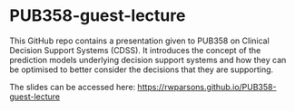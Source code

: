 
# PUB358-guest-lecture

This GitHub repo contains a presentation given to PUB358 on Clinical Decision Support Systems (CDSS). It introduces the concept of the prediction models underlying decision support systems and how they can be optimised to better consider the decisions that they are supporting.

The slides can be accessed here: <https://rwparsons.github.io/PUB358-guest-lecture>
